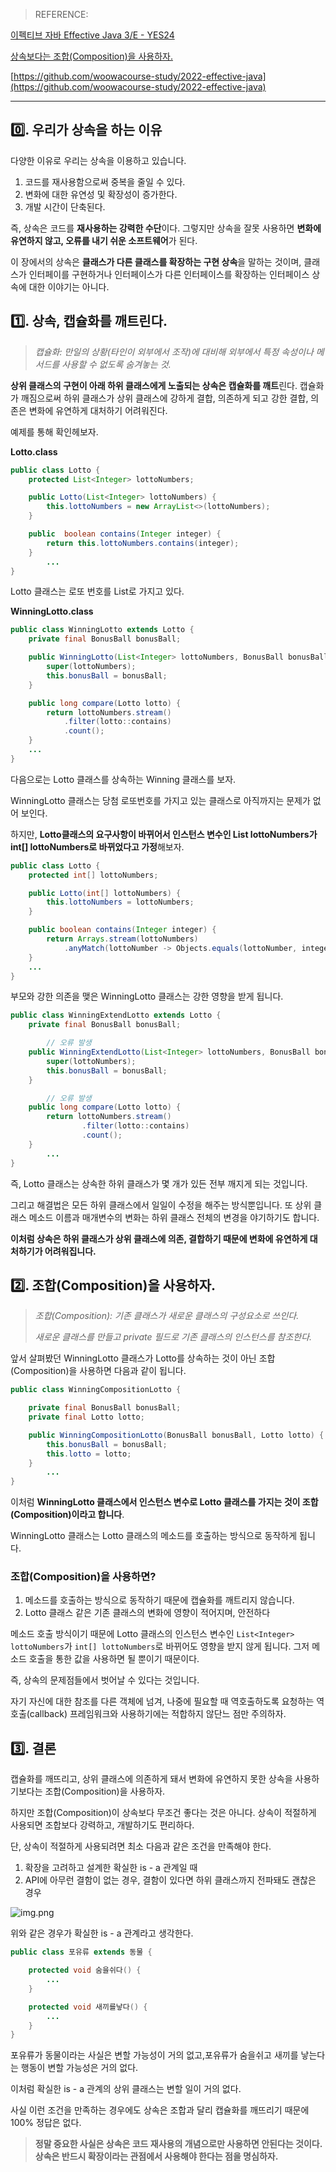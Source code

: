 > REFERENCE:
>

[이펙티브 자바 Effective Java 3/E - YES24](http://www.yes24.com/Product/Goods/65551284)

[상속보다는 조합(Composition)을 사용하자.](https://tecoble.techcourse.co.kr/post/2020-05-18-inheritance-vs-composition/)

[https://github.com/woowacourse-study/2022-effective-java](https://github.com/woowacourse-study/2022-effective-java)

---

## 0️⃣. 우리가 상속을 하는 이유

다양한 이유로 우리는 상속을 이용하고 있습니다.

1. 코드를 재사용함으로써 중복을 줄일 수 있다.
2. 변화에 대한 유연성 및 확장성이 증가한다.
3. 개발 시간이 단축된다.

즉, 상속은 코드를 **재사용하는 강력한 수단**이다. 그렇지만 상속을 잘못 사용하면 **변화에 유연하지 않고, 오류를 내기 쉬운 소프트웨어**가 된다.

이 장에서의 상속은 **클래스가 다른 클래스를 확장하는 구현 상속**을 말하는 것이며, 클래스가 인터페이를 구현하거나 인터페이스가 다른 인터페이스를 확장하는 인터페이스 상속에 대한 이야기는 아니다.

## 1️⃣. 상속, 캡슐화를 깨트린다.

> *캡슐화: 만일의 상황(타인이 외부에서 조작)에 대비해 외부에서 특정 속성이나 메서드를 사용할 수 없도록 숨겨놓는 것.*
>

**상위 클래스의 구현이 아래 하위 클래스에게 노출되는 상속은 캡슐화를 깨트**린다. 캡슐화가 깨짐으로써 하위 클래스가 상위 클래스에 강하게 결합, 의존하게 되고 강한 결합, 의존은 변화에 유연하게 대처하기 어려워진다.

예제를 통해 확인헤보자.

**Lotto.class**

```java
public class Lotto {
    protected List<Integer> lottoNumbers;

    public Lotto(List<Integer> lottoNumbers) {
        this.lottoNumbers = new ArrayList<>(lottoNumbers);
    }

    public  boolean contains(Integer integer) {
        return this.lottoNumbers.contains(integer);
    }
		...
}
```

Lotto 클래스는 로또 번호를 List<Integer>로 가지고 있다.

**WinningLotto.class**

```java
public class WinningLotto extends Lotto {
    private final BonusBall bonusBall;

    public WinningLotto(List<Integer> lottoNumbers, BonusBall bonusBall) {
        super(lottoNumbers);
        this.bonusBall = bonusBall;
    }

    public long compare(Lotto lotto) {
        return lottoNumbers.stream()
            .filter(lotto::contains)
            .count();
    }
    ...
}
```

다음으로는 Lotto 클래스를 상속하는 Winning 클래스를 보자.

WinningLotto 클래스는 당첨 로또번호를 가지고 있는 클래스로 아직까지는 문제가 없어 보인다.

하지만, **Lotto클래스의 요구사항이 바뀌어서 인스턴스 변수인 List<Integer> lottoNumbers가 int[] lottoNumbers로 바뀌었다고 가정**해보자.

```java
public class Lotto {
    protected int[] lottoNumbers;

    public Lotto(int[] lottoNumbers) {
        this.lottoNumbers = lottoNumbers;
    }

    public boolean contains(Integer integer) {
        return Arrays.stream(lottoNumbers)
            .anyMatch(lottoNumber -> Objects.equals(lottoNumber, integer));
    }
    ...
}
```

부모와 강한 의존을 맺은 WinningLotto 클래스는 강한 영향을 받게 됩니다.

```java
public class WinningExtendLotto extends Lotto {
    private final BonusBall bonusBall;

		// 오류 발생
    public WinningExtendLotto(List<Integer> lottoNumbers, BonusBall bonusBall) {
        super(lottoNumbers);
        this.bonusBall = bonusBall;
    }

		// 오류 발생
    public long compare(Lotto lotto) {
        return lottoNumbers.stream()
                .filter(lotto::contains)
                .count();
    }
		...
}
```

즉, Lotto 클래스는 상속한 하위 클래스가 몇 개가 있든 전부 깨지게 되는 것입니다.

그리고 해결법은 모든 하위 클래스에서 일일이 수정을 해주는 방식뿐입니다. 또 상위 클래스 메소드 이름과 매개변수의 변화는 하위 클래스 전체의 변경을 야기하기도 합니다.

**이처럼 상속은 하위 클래스가 상위 클래스에 의존, 결합하기 때문에 변화에 유연하게 대처하기가 어려워집니다.**

## 2️⃣. 조합(Composition)을 사용하자.

> *조합(Composition): 기존 클래스가 새로운 클래스의 구성요소로 쓰인다.*
>
>
> *새로운 클래스를 만들고 private 필드로 기존 클래스의 인스턴스를 참조한다.*
>

앞서 살펴봤던 WinningLotto 클래스가 Lotto를 상속하는 것이 아닌 조합(Composition)을 사용하면 다음과 같이 됩니다.

```java
public class WinningCompositionLotto {

    private final BonusBall bonusBall;
    private final Lotto lotto;

    public WinningCompositionLotto(BonusBall bonusBall, Lotto lotto) {
        this.bonusBall = bonusBall;
        this.lotto = lotto;
    }
		...
}
```

이처럼 **WinningLotto 클래스에서 인스턴스 변수로 Lotto 클래스를 가지는 것이 조합(Composition)이라고 합니다**.

WinningLotto 클래스는 Lotto 클래스의 메소드를 호출하는 방식으로 동작하게 됩니다.

### 조합(Composition)을 사용하면?

1. 메소드를 호출하는 방식으로 동작하기 때문에 캡슐화를 깨트리지 않습니다.
2. Lotto 클래스 같은 기존 클래스의 변화에 영향이 적어지며, 안전하다

메소드 호출 방식이기 때문에 Lotto 클래스의 인스턴스 변수인
`List<Integer> lottoNumbers`가 `int[] lottoNumbers`로 바뀌어도 영향을 받지 않게 됩니다. 그저 메소드 호출을 통한 값을 사용하면 될 뿐이기 때문이다.

즉, 상속의 문제점들에서 벗어날 수 있다는 것입니다.

자기 자신에 대한 참조를 다른 객체에 넘겨, 나중에 필요할 때 역호출하도록 요청하는 역호출(callback) 프레임워크와 사용하기에는 적합하지 않단느 점만 주의하자.

## 3️⃣. 결론

캡슐화를 깨뜨리고, 상위 클래스에 의존하게 돼서 변화에 유연하지 못한 상속을 사용하기보다는 조합(Composition)을 사용하자.

하지만 조합(Composition)이 상속보다 무조건 좋다는 것은 아니다. 상속이 적절하게 사용되면 조합보다 강력하고, 개발하기도 편리하다.

단, 상속이 적절하게 사용되려면 최소 다음과 같은 조건을 만족해야 한다.

1. 확장을 고려하고 설계한 확실한 is - a 관계일 때
2. API에 아무런 결함이 없는 경우, 결함이 있다면 하위 클래스까지 전파돼도 괜찮은 경우

![img.png](img.png)

위와 같은 경우가 확실한 is - a 관계라고 생각한다.

```java
public class 포유류 extends 동물 {

    protected void 숨을쉬다() {
        ...
    }

    protected void 새끼를낳다() {
        ...
    }
}
```

포유류가 동물이라는 사실은 변할 가능성이 거의 없고,포유류가 숨을쉬고 새끼를 낳는다는 행동이 변할 가능성은 거의 없다.

이처럼 확실한 is - a 관계의 상위 클래스는 변할 일이 거의 없다.

사실 이런 조건을 만족하는 경우에도 상속은 조합과 달리 캡슐화를 깨뜨리기 때문에 100% 정답은 없다.

> **정말 중요한 사실은 상속은 코드 재사용의 개념으로만 사용하면 안된다는 것이다. 상속은 반드시 확장이라는 관점에서 사용해야 한다는 점을 명심하자.**
>